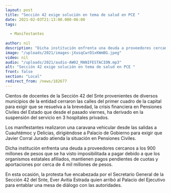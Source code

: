 ```yaml
---
layout: post
title: "Sección 42 exige solución en tema de salud en PCE "
date: 2021-02-03T21:13:00.000-06:00
tags:
  
  - Manifestantes
  
author: nil
description: "Dicha institución enfrenta una deuda a proveedores cercanos a los 900 millones de pesos"
image: "/uploads/2021/images-jXusqCwrD1xKWmBG.jpeg"
video: nil
audio: "/uploads/2021/audio-AW02_MANIFESTACION.mp3"
alt: "Sección 42 exige solución en tema de salud en PCE "
front: false
section: "Local"
redirect_from: /news/182677
---
```


Cientos de docentes de la Sección 42 del Snte provenientes de diversos municipios de la entidad cerraron las calles del primer cuadro de la capital para exigir que se resuelva a la brevedad, la crisis financiera en Pensiones Civiles del Estado que desde el pasado viernes, ha derivado en la suspensión del servicio en 3 hospitales privados.

Los manifestantes realizaron una caravana vehicular desde las salidas a Cuauhtémoc y Delicias, dirigiéndose a Palacio de Gobierno para exigir que Javier Corral Jurado atienda la situación en Pensiones Civiles. 

Dicha institución enfrenta una deuda a proveedores cercanos a los 900 millones de pesos que se ha visto imposibilitada a pagar debido a que los organismos estatales afiliados, mantienen pagos pendientes de cuotas y aportaciones por cerca de 4 mil millones de pesos. 

En esta ocasión, la protesta fue encabezada por el Secretario General de la Sección 42 del Snte, Ever Avitia Estrada quien arribó al Palacio del Ejecutivo para entablar una mesa de diálogo con las autoridades.
